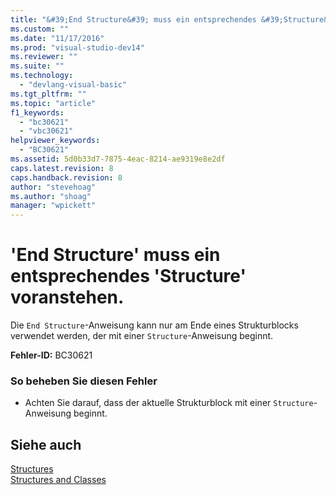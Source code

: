 ```yaml
---
title: "&#39;End Structure&#39; muss ein entsprechendes &#39;Structure&#39; voranstehen. | Microsoft Docs"
ms.custom: ""
ms.date: "11/17/2016"
ms.prod: "visual-studio-dev14"
ms.reviewer: ""
ms.suite: ""
ms.technology: 
  - "devlang-visual-basic"
ms.tgt_pltfrm: ""
ms.topic: "article"
f1_keywords: 
  - "bc30621"
  - "vbc30621"
helpviewer_keywords: 
  - "BC30621"
ms.assetid: 5d0b33d7-7875-4eac-8214-ae9319e8e2df
caps.latest.revision: 8
caps.handback.revision: 8
author: "stevehoag"
ms.author: "shoag"
manager: "wpickett"
---
```

# &#39;End Structure&#39; muss ein entsprechendes &#39;Structure&#39; voranstehen.
Die `End Structure`\-Anweisung kann nur am Ende eines Strukturblocks verwendet werden, der mit einer `Structure`\-Anweisung beginnt.  
  
 **Fehler\-ID:** BC30621  
  
### So beheben Sie diesen Fehler  
  
-   Achten Sie darauf, dass der aktuelle Strukturblock mit einer `Structure`\-Anweisung beginnt.  
  
## Siehe auch  
 [Structures](../../visual-basic/programming-guide/language-features/data-types/structures.md)   
 [Structures and Classes](../../visual-basic/programming-guide/language-features/data-types/structures-and-classes.md)
